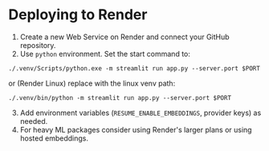 # Deploying to Render

1. Create a new Web Service on Render and connect your GitHub repository.
2. Use `python` environment. Set the start command to:

```
./.venv/Scripts/python.exe -m streamlit run app.py --server.port $PORT
```

or (Render Linux) replace with the linux venv path:

```
./.venv/bin/python -m streamlit run app.py --server.port $PORT
```

3. Add environment variables (`RESUME_ENABLE_EMBEDDINGS`, provider keys) as needed.
4. For heavy ML packages consider using Render's larger plans or using hosted embeddings.
